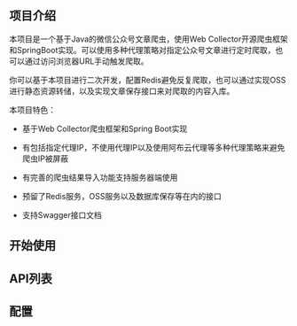 ## 项目介绍 ##

本项目是一个基于Java的微信公众号文章爬虫，使用Web Collector开源爬虫框架和SpringBoot实现。可以使用多种代理策略对指定公众号文章进行定时爬取，也可以通过访问浏览器URL手动触发爬取。

你可以基于本项目进行二次开发，配置Redis避免反复爬取，也可以通过实现OSS进行静态资源转储，以及实现文章保存接口来对爬取的内容入库。

本项目特色：

- 基于Web Collector爬虫框架和Spring Boot实现

- 有包括指定代理IP，不使用代理IP以及使用阿布云代理等多种代理策略来避免爬虫IP被屏蔽

- 有完善的爬虫结果导入功能支持服务器端使用

- 预留了Redis服务，OSS服务以及数据库保存等在内的接口

- 支持Swagger接口文档

## 开始使用 ##


## API列表 ##



## 配置 ##

